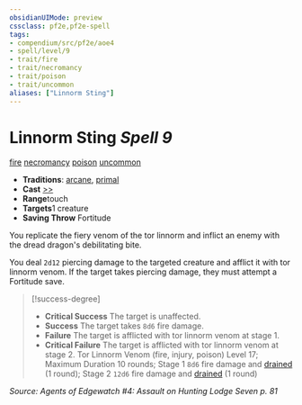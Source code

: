 ```yaml
---
obsidianUIMode: preview
cssclass: pf2e,pf2e-spell
tags:
- compendium/src/pf2e/aoe4
- spell/level/9
- trait/fire
- trait/necromancy
- trait/poison
- trait/uncommon
aliases: ["Linnorm Sting"]
---
```

# Linnorm Sting *Spell 9*   
[fire](../../rules/traits/fire.md)  [necromancy](../../rules/traits/necromancy.md)  [poison](../../rules/traits/poison.md)  [uncommon](../../rules/traits/uncommon.md)  

- **Traditions**: [arcane](../../rules/traits/arcane.md), [primal](../../rules/traits/primal.md)
- **Cast** [>>](../../rules/core-rulebook/chapter-9-playing-the-game.md#Actions "Two-Action") 
- **Range**touch
- **Targets**1 creature
- **Saving Throw** Fortitude

You replicate the fiery venom of the tor linnorm and inflict an enemy with the dread dragon's debilitating bite.

You deal `2d12` piercing damage to the targeted creature and afflict it with tor linnorm venom. If the target takes piercing damage, they must attempt a Fortitude save.

> [!success-degree] 
> - **Critical Success** The target is unaffected.
> - **Success** The target takes `8d6` fire damage.
> - **Failure** The target is afflicted with tor linnorm venom at stage 1.
> - **Critical Failure** The target is afflicted with tor linnorm venom at stage 2. Tor Linnorm Venom (fire, injury, poison) Level 17; Maximum Duration 10 rounds; Stage 1 `8d6` fire damage and [drained](../../rules/conditions.md#Drained) (1 round); Stage 2 `12d6` fire damage and [drained](../../rules/conditions.md#Drained) (1 round)

*Source: Agents of Edgewatch #4: Assault on Hunting Lodge Seven p. 81*
